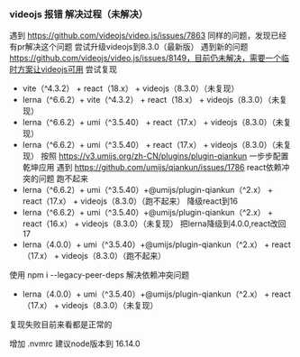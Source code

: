 ### videojs 报错 解决过程（未解决）
遇到 https://github.com/videojs/video.js/issues/7863 同样的问题，发现已经有pr解决这个问题
尝试升级videojs到8.3.0（最新版）
遇到新的问题 https://github.com/videojs/video.js/issues/8149，目前仍未解决，需要一个临时方案让videojs可用
尝试复现
- vite（^4.3.2） + react（18.x） + videojs（8.3.0）（未复现）
- lerna（^6.6.2）+ vite（^4.3.2） + react（18.x） + videojs（8.3.0）（未复现）
- lerna（^6.6.2）+ umi（^3.5.40） + react（17.x） + videojs（8.3.0）（未复现）
- lerna（^6.6.2）+ umi（^3.5.40） + react（17.x） + videojs（8.3.0）（未复现）
按照 https://v3.umijs.org/zh-CN/plugins/plugin-qiankun 一步步配置乾坤应用 遇到 https://github.com/umijs/qiankun/issues/1786 react依赖冲突的问题 跑不起来
- lerna（^6.6.2）+ umi（^3.5.40）+@umijs/plugin-qiankun（^2.x） + react（17.x） + videojs（8.3.0）（跑不起来）
降级react到16
- lerna（^6.6.2）+ umi（^3.5.40）+@umijs/plugin-qiankun（^2.x） + react（16.x） + videojs（8.3.0）（未复现）
把lerna降级到4.0.0,react改回17
- lerna（4.0.0）+ umi（^3.5.40）+@umijs/plugin-qiankun（^2.x） + react（17.x） + videojs（8.3.0）（跑不起来）

使用 npm i --legacy-peer-deps 解决依赖冲突问题

- lerna（4.0.0）+ umi（^3.5.40）+@umijs/plugin-qiankun（^2.x） + react（17.x） + videojs（8.3.0）（未复现）

复现失败目前来看都是正常的

增加 .nvmrc 建议node版本到 16.14.0